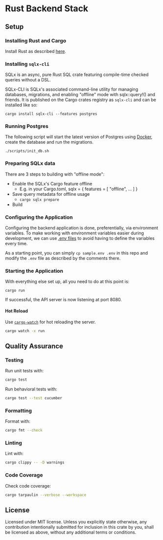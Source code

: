 # Rust Backend Stack

## Setup

### Installing Rust and Cargo

Install Rust as described [here](https://doc.rust-lang.org/book/ch01-01-installation.html).

### Installing `sqlx-cli`

SQLx is an async, pure Rust SQL crate featuring compile-time checked queries without a DSL.

SQLx-CLI is SQLx's associated command-line utility for managing databases, migrations, and enabling "offline" mode with sqlx::query!() and friends.
It is published on the Cargo crates registry as `sqlx-cli` and can be installed like so:

```shell
cargo install sqlx-cli --features postgres
```

### Running Postgres

The following script will start the latest version of Postgres using [Docker], create the database and run the migrations.

```shell
./scripts/init_db.sh
```

### Preparing SQLx data

There are 3 steps to building with "offline mode":

- Enable the SQLx's Cargo feature offline
  - E.g. in your Cargo.toml, sqlx = { features = [ "offline", ... ] }
- Save query metadata for offline usage
  - `cargo sqlx prepare`
- Build

### Configuring the Application

Configuring the backend application is done, preferentially, via environment variables.
To make working with environment variables easier during development, we can use [.env files] to avoid having
to define the variables every time.

As a starting point, you can simply `cp sample.env .env` in this repo and modify the `.env` file as described by
the comments there.

### Starting the Application

With everything else set up, all you need to do at this point is:

```shell
cargo run
```

If successful, the API server is now listening at port 8080.

#### Hot Reload

Use [`cargo-watch`](https://crates.io/crates/cargo-watch) for hot reloading the server.

```bash
cargo watch -x run
```

## Quality Assurance

### Testing

Run unit tests with:

```bash
cargo test
```

Run behavioral tests with:

```bash
cargo test --test cucumber
```

### Formatting

Format with:

```bash
cargo fmt --check
```

### Linting

Lint with:

```bash
cargo clippy -- -D warnings
```

### Code Coverage

Check code coverage:

```bash
cargo tarpaulin --verbose --workspace
```

## License

Licensed under MIT license. Unless you explicitly state otherwise, any contribution intentionally submitted for inclusion in this crate by you, shall be licensed as above, without any additional terms or conditions.

[Docker]: https://www.docker.com/
[.env files]: https://github.com/dotenv-rs/dotenv

